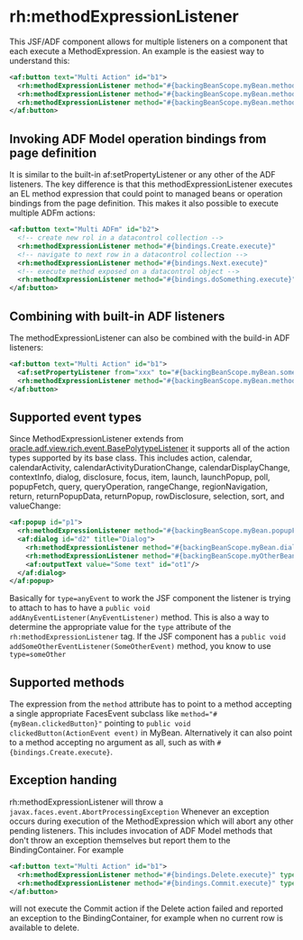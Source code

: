 # rh:methodExpressionListener

This JSF/ADF component allows for multiple listeners on a component that each execute a MethodExpression. An example is the easiest way to understand this:
```xml
<af:button text="Multi Action" id="b1">
  <rh:methodExpressionListener method="#{backingBeanScope.myBean.methodOne}"   type="action"/>
  <rh:methodExpressionListener method="#{backingBeanScope.myBean.methodTwo}"   type="action"/>
  <rh:methodExpressionListener method="#{backingBeanScope.myBean.methodThree}" type="action"/>
</af:button>
```

## Invoking ADF Model operation bindings from page definition
It is similar to the built-in af:setPropertyListener or any other of the ADF listeners. The key difference is that this methodExpressionListener executes an EL method expression that could point to managed beans or operation bindings from the page definition. This makes it also possible to execute multiple ADFm actions:
```xml
<af:button text="Multi ADFm" id="b2">
  <!-- create new rol in a datacontrol collection -->
  <rh:methodExpressionListener method="#{bindings.Create.execute}"      type="action"/>
  <!-- navigate to next row in a datacontrol collection -->
  <rh:methodExpressionListener method="#{bindings.Next.execute}"        type="action"/>
  <!-- execute method exposed on a datacontrol object -->
  <rh:methodExpressionListener method="#{bindings.doSomething.execute}" type="action"/>
</af:button>
```

## Combining with built-in ADF listeners
The methodExpressionListener can also be combined with the build-in ADF listeners:
```xml
<af:button text="Multi Action" id="b1">
  <af:setPropertyListener from="xxx" to="#{backingBeanScope.myBean.someProperty}" type="action"/>
  <rh:methodExpressionListener method="#{backingBeanScope.myBean.methodOne}"      type="action"/>
</af:button>
```

## Supported event types
Since MethodExpressionListener extends from [oracle.adf.view.rich.event.BasePolytypeListener](https://docs.oracle.com/middleware/1213/adf/api-reference-faces/oracle/adf/view/rich/event/BasePolytypeListener.html) it supports all of the action types supported by its base class. This includes action, calendar, calendarActivity, calendarActivityDurationChange, calendarDisplayChange, contextInfo, dialog, disclosure, focus, item, launch, launchPopup, poll, popupFetch,  query, queryOperation, rangeChange, regionNavigation, return, returnPopupData, returnPopup, rowDisclosure, selection, sort, and valueChange:
```xml
<af:popup id="p1">
  <rh:methodExpressionListener method="#{backingBeanScope.myBean.popupFetched}" type="popupFetch"/>
  <af:dialog id="d2" title="Dialog">
    <rh:methodExpressionListener method="#{backingBeanScope.myBean.dialogListenerOne}"   type="dialog"/>
    <rh:methodExpressionListener method="#{backingBeanScope.myOtherBean.dialogListener}" type="dialog"/>
    <af:outputText value="Some text" id="ot1"/>
  </af:dialog>
</af:popup>
```
Basically for `type=anyEvent` to work the JSF component the listener is trying to attach to has to have a `public void addAnyEventListener(AnyEventListener)` method. This is also a way to determine the appropriate value for the `type` attribute of the `rh:methodExpressionListener` tag. If the JSF component has a `public void addSomeOtherEventListener(SomeOtherEvent)` method, you know to use `type=someOther`

## Supported methods
The expression from the `method` attribute has to point to a method accepting a single appropriate FacesEvent subclass like `method="#{myBean.clickedButton}"` pointing to `public void clickedButton(ActionEvent event)` in MyBean. Alternatively it can also point to a method accepting no argument as all, such as with `#{bindings.Create.execute}`.

## Exception handing
rh:methodExpressionListener will throw a `javax.faces.event.AbortProcessingException` Whenever an exception occurs during execution of the MethodExpression which will abort any other pending listeners. This includes invocation of ADF Model methods that don't throw an exception themselves but report them to the BindingContainer. For example
```xml
<af:button text="Multi Action" id="b1">
  <rh:methodExpressionListener method="#{bindings.Delete.execute}" type="action"/>
  <rh:methodExpressionListener method="#{bindings.Commit.execute}" type="action"/>
</af:button>
```
will not execute the Commit action if the Delete action failed and reported an exception to the BindingContainer, for example when no current row is available to delete.
